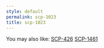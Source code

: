 ```yaml
---
style: default
permalink: scp-1023
title: scp-1023
---
```

You may also like:
[SCP-426](http://scp-wiki.net/scp-426)
[SCP-1461](http://scp-wiki.net/scp-1461)